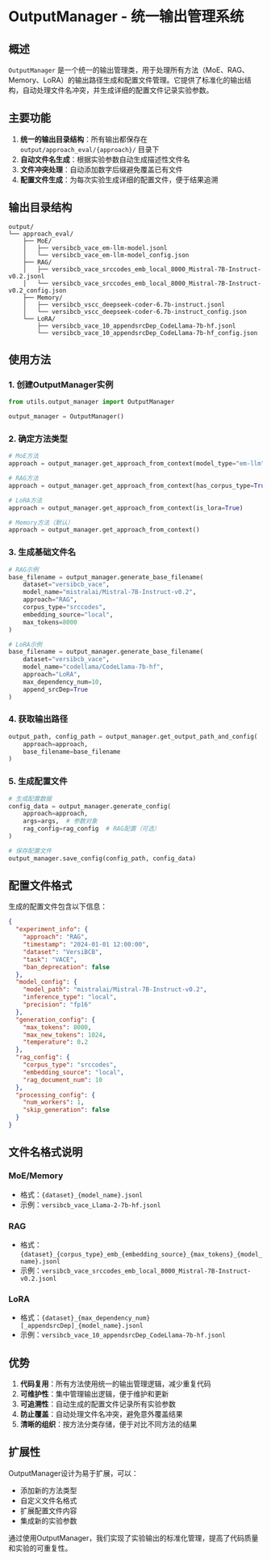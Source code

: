 # OutputManager - 统一输出管理系统

## 概述

`OutputManager` 是一个统一的输出管理类，用于处理所有方法（MoE、RAG、Memory、LoRA）的输出路径生成和配置文件管理。它提供了标准化的输出结构，自动处理文件名冲突，并生成详细的配置文件记录实验参数。

## 主要功能

1. **统一的输出目录结构**：所有输出都保存在 `output/approach_eval/{approach}/` 目录下
2. **自动文件名生成**：根据实验参数自动生成描述性文件名
3. **文件冲突处理**：自动添加数字后缀避免覆盖已有文件
4. **配置文件生成**：为每次实验生成详细的配置文件，便于结果追溯

## 输出目录结构

```
output/
└── approach_eval/
    ├── MoE/
    │   ├── versibcb_vace_em-llm-model.jsonl
    │   └── versibcb_vace_em-llm-model_config.json
    ├── RAG/
    │   ├── versibcb_vace_srccodes_emb_local_8000_Mistral-7B-Instruct-v0.2.jsonl
    │   └── versibcb_vace_srccodes_emb_local_8000_Mistral-7B-Instruct-v0.2_config.json
    ├── Memory/
    │   ├── versibcb_vscc_deepseek-coder-6.7b-instruct.jsonl
    │   └── versibcb_vscc_deepseek-coder-6.7b-instruct_config.json
    └── LoRA/
        ├── versibcb_vace_10_appendsrcDep_CodeLlama-7b-hf.jsonl
        └── versibcb_vace_10_appendsrcDep_CodeLlama-7b-hf_config.json
```

## 使用方法

### 1. 创建OutputManager实例

```python
from utils.output_manager import OutputManager

output_manager = OutputManager()
```

### 2. 确定方法类型

```python
# MoE方法
approach = output_manager.get_approach_from_context(model_type="em-llm")

# RAG方法
approach = output_manager.get_approach_from_context(has_corpus_type=True)

# LoRA方法
approach = output_manager.get_approach_from_context(is_lora=True)

# Memory方法（默认）
approach = output_manager.get_approach_from_context()
```

### 3. 生成基础文件名

```python
# RAG示例
base_filename = output_manager.generate_base_filename(
    dataset="versibcb_vace",
    model_name="mistralai/Mistral-7B-Instruct-v0.2",
    approach="RAG",
    corpus_type="srccodes",
    embedding_source="local",
    max_tokens=8000
)

# LoRA示例
base_filename = output_manager.generate_base_filename(
    dataset="versibcb_vace",
    model_name="codellama/CodeLlama-7b-hf",
    approach="LoRA",
    max_dependency_num=10,
    append_srcDep=True
)
```

### 4. 获取输出路径

```python
output_path, config_path = output_manager.get_output_path_and_config(
    approach=approach,
    base_filename=base_filename
)
```

### 5. 生成配置文件

```python
# 生成配置数据
config_data = output_manager.generate_config(
    approach=approach,
    args=args,  # 参数对象
    rag_config=rag_config  # RAG配置（可选）
)

# 保存配置文件
output_manager.save_config(config_path, config_data)
```

## 配置文件格式

生成的配置文件包含以下信息：

```json
{
  "experiment_info": {
    "approach": "RAG",
    "timestamp": "2024-01-01 12:00:00",
    "dataset": "VersiBCB",
    "task": "VACE",
    "ban_deprecation": false
  },
  "model_config": {
    "model_path": "mistralai/Mistral-7B-Instruct-v0.2",
    "inference_type": "local",
    "precision": "fp16"
  },
  "generation_config": {
    "max_tokens": 8000,
    "max_new_tokens": 1024,
    "temperature": 0.2
  },
  "rag_config": {
    "corpus_type": "srccodes",
    "embedding_source": "local",
    "rag_document_num": 10
  },
  "processing_config": {
    "num_workers": 1,
    "skip_generation": false
  }
}
```

## 文件名格式说明

### MoE/Memory
- 格式：`{dataset}_{model_name}.jsonl`
- 示例：`versibcb_vace_Llama-2-7b-hf.jsonl`

### RAG
- 格式：`{dataset}_{corpus_type}_emb_{embedding_source}_{max_tokens}_{model_name}.jsonl`
- 示例：`versibcb_vace_srccodes_emb_local_8000_Mistral-7B-Instruct-v0.2.jsonl`

### LoRA
- 格式：`{dataset}_{max_dependency_num}[_appendsrcDep]_{model_name}.jsonl`
- 示例：`versibcb_vace_10_appendsrcDep_CodeLlama-7b-hf.jsonl`

## 优势

1. **代码复用**：所有方法使用统一的输出管理逻辑，减少重复代码
2. **可维护性**：集中管理输出逻辑，便于维护和更新
3. **可追溯性**：自动生成的配置文件记录所有实验参数
4. **防止覆盖**：自动处理文件名冲突，避免意外覆盖结果
5. **清晰的组织**：按方法分类存储，便于对比不同方法的结果

## 扩展性

OutputManager设计为易于扩展，可以：
- 添加新的方法类型
- 自定义文件名格式
- 扩展配置文件内容
- 集成新的实验参数

通过使用OutputManager，我们实现了实验输出的标准化管理，提高了代码质量和实验的可重复性。 